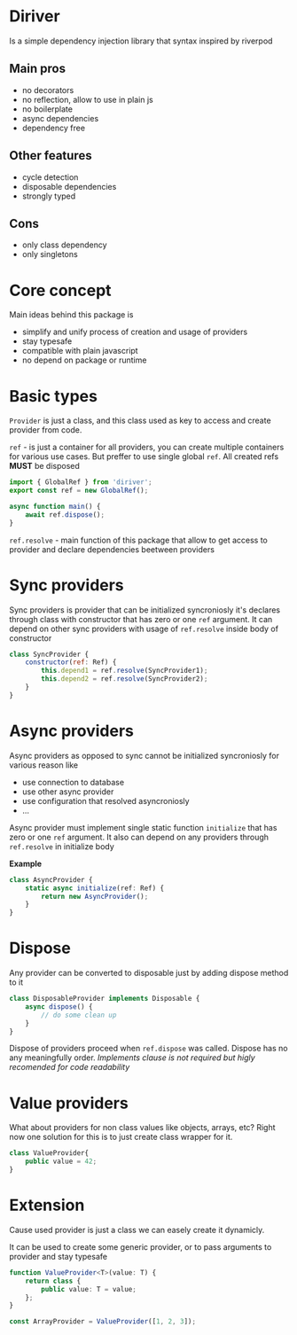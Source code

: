 # Diriver

Is a simple dependency injection library that syntax inspired by riverpod

## Main pros

- no decorators
- no reflection, allow to use in plain js
- no boilerplate
- async dependencies
- dependency free

## Other features

- cycle detection
- disposable dependencies
- strongly typed

## Cons

- only class dependency
- only singletons

# Core concept

Main ideas behind this package is

- simplify and unify process of creation and usage of providers
- stay typesafe
- compatible with plain javascript
- no depend on package or runtime

# Basic types

`Provider` is just a class, and this class used as key to access and create provider from code.

`ref` - is just a container for all providers, you can create multiple containers for various use cases. But preffer to use single global `ref`. All created refs **MUST** be disposed

```js
import { GlobalRef } from 'diriver';
export const ref = new GlobalRef();

async function main() {
	await ref.dispose();
}
```

`ref.resolve` - main function of this package that allow to get access to provider and declare dependencies beetween providers

# Sync providers

Sync providers is provider that can be initialized syncroniosly it's declares through class with constructor that has zero or one `ref` argument. It can depend on other sync providers with usage of `ref.resolve` inside body of constructor

```js
class SyncProvider {
	constructor(ref: Ref) {
		this.depend1 = ref.resolve(SyncProvider1);
		this.depend2 = ref.resolve(SyncProvider2);
	}
}
```

# Async providers

Async providers as opposed to sync cannot be initialized syncroniosly for various reason like

- use connection to database
- use other async provider
- use configuration that resolved asyncroniosly
- ...

Async provider must implement single static function `initialize` that has zero or one `ref` argument. It also can depend on any providers through `ref.resolve` in initialize body

**Example**

```ts
class AsyncProvider {
	static async initialize(ref: Ref) {
		return new AsyncProvider();
	}
}
```

# Dispose

Any provider can be converted to disposable just by adding dispose method to it

```js
class DisposableProvider implements Disposable {
	async dispose() {
		// do some clean up
	}
}
```

Dispose of providers proceed when `ref.dispose` was called. Dispose has no any meaningfully order.
_Implements clause is not required but higly recomended for code readability_

# Value providers

What about providers for non class values like objects, arrays, etc?
Right now one solution for this is to just create class wrapper for it.

```js
class ValueProvider{
	public value = 42;
}
```

# Extension

Cause used provider is just a class we can easely create it dynamicly.

It can be used to create some generic provider, or to pass arguments to provider and stay typesafe

```ts
function ValueProvider<T>(value: T) {
	return class {
		public value: T = value;
	};
}

const ArrayProvider = ValueProvider([1, 2, 3]);
```

